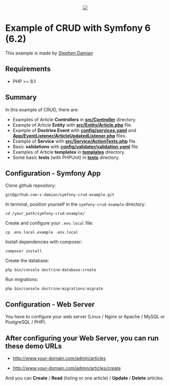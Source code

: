 <p align="center">
<a href="https://github.com/s-damian/symfony-crud-example">
<img src="https://raw.githubusercontent.com/s-damian/medias/main/technos-logos/symfony.svg">
</a>
</p>

# Example of CRUD with Symfony 6 (6.2)

This example is made by [Stephen Damian](https://github.com/s-damian)

## Requirements

* PHP >= 8.1


## Summary

In this example of CRUD, there are:

* Examples of Article **Controllers** in **[src/Controller](https://github.com/s-damian/symfony-crud-example/tree/main/src/Controller)** directory.
* Example of Article **Entity** with **[src/Entity/Article.php](https://github.com/s-damian/symfony-crud-example/blob/main/src/Entity/Article.php)** file.
* Example of **Doctrine Event** with **[config/services.yaml](https://github.com/s-damian/symfony-crud-example/tree/main/config/services.yaml)** and **[App/EventListener/ArticleUpdatedListener.php](https://github.com/s-damian/symfony-crud-example/blob/main/src/EventListener/ArticleUpdatedListener.php)** files.
* Example of **Service** with **[src/Service/ActionTexts.php](https://github.com/s-damian/symfony-crud-example/blob/main/src/Service/ActionTexts.php)** file.
* Basic **validations** with **[config/validator/validation.yaml](https://github.com/s-damian/symfony-crud-example/tree/main/config/validator/validation.yaml)** file.
* Examples of Article **templates** in **[templates](https://github.com/s-damian/symfony-crud-example/tree/main/templates)** directory.
* Some basic **tests** (with PHPUnit) in **[tests](https://github.com/s-damian/symfony-crud-example/tree/main/tests)** directory.


## Configuration - Symfony App

Clone github repository:

```
git@github.com:s-damian/symfony-crud-example.git
```

In terminal, position yourself in the ```symfony-crud-example``` directory:

```
cd /your_path/symfony-crud-example/
```

Create and configure your ```.env.local``` file:

```
cp .env.local.example .env.local
```

Install dependencies with composer:

```
composer install
```

Create the database:

```
php bin/console doctrine:database:create
```

Run migrations:

```
php bin/console doctrine:migrations:migrate
```


## Configuration - Web Server

You have to configure your web server (Linux / Nginx or Apache / MySQL or PostgreSQL / PHP).

## After configuring your Web Server, you can run these demo URLs

* http://www.your-domain.com/admin/articles

* http://www.your-domain.com/admin/articles/create

And you can **Create** / **Read** (listing or one article) / **Update** / **Delete** articles.
